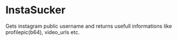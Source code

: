 # InstaSucker
 Gets instagram public username and returns usefull informations like profilepic(b64), video_urls etc.
